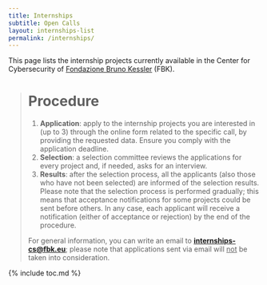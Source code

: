 ```yaml
---
title: Internships
subtitle: Open Calls
layout: internships-list
permalink: /internships/
---
```


This page lists the internship projects currently available in the Center for Cybersecurity of [Fondazione Bruno Kessler](https://www.fbk.eu) (FBK).

<blockquote>
    <h1 class="no-toc">Procedure</h1>
    <ol class="mt-0">
        <li><b>Application</b>: apply to the internship projects you are interested in (up to 3) through the online form related to the specific call, by providing the requested data. Ensure you comply with the application deadline.</li>
        <li><b>Selection</b>: a selection committee reviews the applications for every project and, if needed, asks for an interview.</li>
        <li><b>Results</b>: after the selection process, all the applicants (also those who have not been selected) are informed of the selection results. Please note that the selection process is performed gradually; this means that acceptance notifications for some projects could be sent before others. In any case, each applicant will receive a notification (either of acceptance or rejection) by the end of the procedure.</li>
    </ol>
    <p>For general information, you can write an email to <b><a href="mailto:internships-cs@fbk.eu">internships-cs@fbk.eu</a></b>; please note that applications sent via email will <u>not</u> be taken into consideration.</p>
</blockquote>

{% include toc.md %}